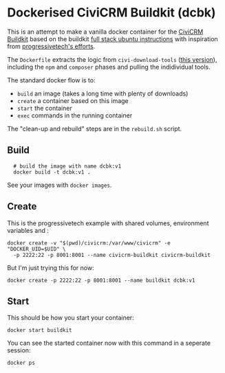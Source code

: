 # Dockerised CiviCRM Buildkit (dcbk)

This is an attempt to make a vanilla docker container for the
[CiviCRM Buildkit](https://github.com/civicrm/civicrm-buildkit)
based on the buildkit
[full stack ubuntu instructions](https://github.com/civicrm/civicrm-buildkit/blob/master/doc/download-ubuntu.md)
with inspiration from
[progressivetech's efforts](https://github.com/progressivetech/docker-civicrm-buildkit).

The `Dockerfile` extracts the logic from `civi-download-tools`
([this version](https://github.com/civicrm/civicrm-buildkit/blob/7641b2ae6109225b24fb7e25f68d57a8f8493e29/bin/civi-download-tools)),
including the `npm` and `composer` phases and pulling the indidividual tools.

The standard docker flow is to:

* `build` an image (takes a long time with plenty of downloads)
* `create` a container based on this image
* `start` the container
* `exec` commands in the running container

The "clean-up and rebuild" steps are in the `rebuild.sh` script.

## Build

      # build the image with name dcbk:v1
      docker build -t dcbk:v1 .

See your images with `docker images`.


## Create

This is the progressivetech example with shared volumes, environment variables and :

    docker create -v "$(pwd)/civicrm:/var/www/civicrm" -e "DOCKER_UID=$UID" \
      -p 2222:22 -p 8001:8001 --name civicrm-buildkit civicrm-buildkit

But I'm just trying this for now:

    docker create -p 2222:22 -p 8001:8001 --name buildkit dcbk:v1


## Start

This should be how you start your container:

    docker start buildkit

You  can see the started container now with this command in a seperate session:

    docker ps



